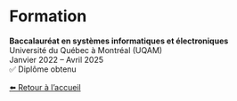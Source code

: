 
# Formation

**Baccalauréat en systèmes informatiques et électroniques**  
Université du Québec à Montréal (UQAM)  
Janvier 2022 – Avril 2025  
✅ Diplôme obtenu



[⬅️ Retour à l’accueil](index.md)
